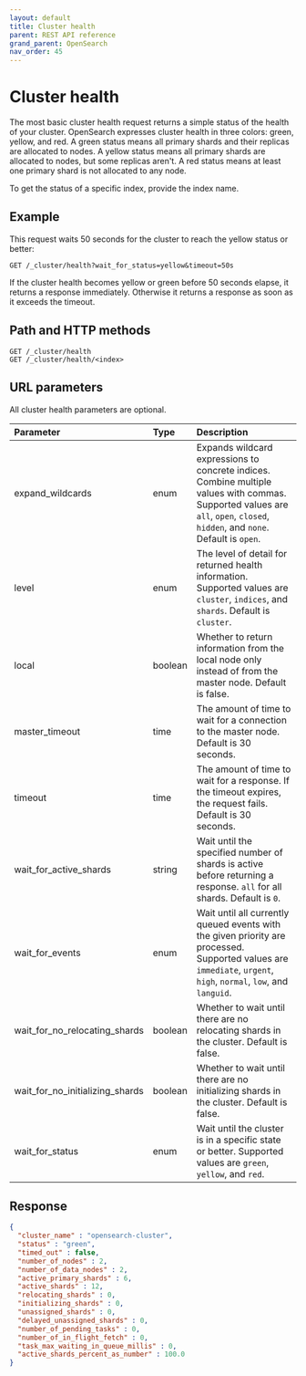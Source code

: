 ```yaml
---
layout: default
title: Cluster health
parent: REST API reference
grand_parent: OpenSearch
nav_order: 45
---
```


# Cluster health

The most basic cluster health request returns a simple status of the health of your cluster. OpenSearch expresses cluster health in three colors: green, yellow, and red. A green status means all primary shards and their replicas are allocated to nodes. A yellow status means all primary shards are allocated to nodes, but some replicas aren't. A red status means at least one primary shard is not allocated to any node.

To get the status of a specific index, provide the index name.

## Example

This request waits 50 seconds for the cluster to reach the yellow status or better:

```
GET /_cluster/health?wait_for_status=yellow&timeout=50s
```

If the cluster health becomes yellow or green before 50 seconds elapse, it returns a response immediately. Otherwise it returns a response as soon as it exceeds the timeout.

## Path and HTTP methods

```
GET /_cluster/health
GET /_cluster/health/<index>
```

## URL parameters

All cluster health parameters are optional.

Parameter | Type | Description
:--- | :--- | :---
expand_wildcards | enum | Expands wildcard expressions to concrete indices. Combine multiple values with commas. Supported values are `all`, `open`, `closed`, `hidden`, and `none`. Default is `open`. 
level | enum | The level of detail for returned health information. Supported values are `cluster`, `indices`, and `shards`. Default is `cluster`.
local | boolean | Whether to return information from the local node only instead of from the master node. Default is false.
master_timeout | time | The amount of time to wait for a connection to the master node. Default is 30 seconds.
timeout | time | The amount of time to wait for a response. If the timeout expires, the request fails. Default is 30 seconds.
wait_for_active_shards | string | Wait until the specified number of shards is active before returning a response. `all` for all shards. Default is `0`. 
wait_for_events | enum | Wait until all currently queued events with the given priority are processed. Supported values are `immediate`, `urgent`, `high`, `normal`, `low`, and `languid`.
wait_for_no_relocating_shards | boolean | Whether to wait until there are no relocating shards in the cluster. Default is false.
wait_for_no_initializing_shards | boolean | Whether to wait until there are no initializing shards in the cluster. Default is false.
wait_for_status | enum | Wait until the cluster is in a specific state or better. Supported values are `green`, `yellow`, and `red`.

<!-- wait_for_nodes | string | Wait until the specified number of nodes is available. Also supports operators <=, >=, <, and > 
# Not working properly when tested -->

## Response

```json
{
  "cluster_name" : "opensearch-cluster",
  "status" : "green",
  "timed_out" : false,
  "number_of_nodes" : 2,
  "number_of_data_nodes" : 2,
  "active_primary_shards" : 6,
  "active_shards" : 12,
  "relocating_shards" : 0,
  "initializing_shards" : 0,
  "unassigned_shards" : 0,
  "delayed_unassigned_shards" : 0,
  "number_of_pending_tasks" : 0,
  "number_of_in_flight_fetch" : 0,
  "task_max_waiting_in_queue_millis" : 0,
  "active_shards_percent_as_number" : 100.0
}
```